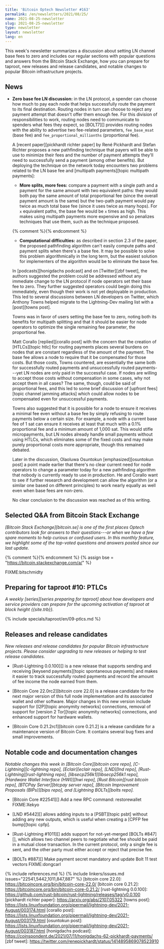 ```yaml
---
title: 'Bitcoin Optech Newsletter #163'
permalink: /en/newsletters/2021/08/25/
name: 2021-08-25-newsletter
slug: 2021-08-25-newsletter
type: newsletter
layout: newsletter
lang: en
---
```

This week's newsletter summarizes a discussion about setting LN channel
base fees to zero and includes our regular sections with popular
questions and answers from the Bitcoin Stack Exchange, how you can prepare for
taproot, new releases and release candidates, and notable changes to popular Bitcoin
infrastructure projects.

## News

- **Zero base fee LN discussion:** in the LN protocol, a spender can
  choose how much to pay each node that helps successfully route the
  payment to its final destination.  Routing nodes in turn can choose to
  reject any payment attempt that doesn't offer them enough fee.  For
  this division of responsibilities to work, routing nodes need to
  communicate to spenders what fees they expect, so [BOLT7][] provides
  routing nodes with the ability to advertise two fee-related
  parameters, `fee_base_msat` (base fee) and
  `fee_proportional_millionths` (proportional fee).

    A [recent paper][pickhardt richter paper] by René Pickhardt and
    Stefan Richter proposes a new pathfinding technique that payers
    will be able to use to minimize their fees and the number of
    payment attempts they'll need to successfully send a payment (among
    other benefits).  But deploying the technique on the network today
    encounters two problems related to the LN base fee and [multipath
    payments][topic multipath payments]:

    - **More splits, more fees:** compare a payment with a single path
      and a payment for the same amount with two equivalent paths: they
      would both pay the same amount of total proportional fee (since the
      overall payment amount is the same) but the two-path payment would
      pay twice as much total base fee (since it uses twice as many
      hops).  For `x` equivalent paths, the base fee would be `x` times
      as high.  This makes using multipath payments more expensive and
      so penalizes techniques that use them, such as the technique
      proposed.

     {% comment %}<!-- The explanation in the paper is unintelligible to
     me, so the following description is deliberately bland in order to
     avoid being wrong.  -->{% endcomment %}

     - **Computational difficulties:** as described in section 2.3 of
       the paper, the proposed pathfinding algorithm can't easily
       compute paths and payment splits when there's a base fee.  It may
       be possible to solve this problem algorithmically in the long
       term, but the easiest solution for implementers of the algorithm
       would be to eliminate the base fee.

    In [podcasts][honigdachs podcast] and on [Twitter][zbf tweet], the authors suggested the problem could
    be addressed without any immediate change to the LN protocol if node
    operators set their base fee to zero.  They further suggested
    operators could begin doing this immediately, even though their work
    is not yet deployable in production.  This led to several
    discussions between LN developers on Twitter, which Anthony Towns
    helped migrate to the Lightning-Dev mailing list with a [post][towns
    post].

    Towns was in favor of users setting the base fee to zero, noting
    both its benefits for multipath splitting and that it should be
    easier for node operators to optimize the single remaining
    fee parameter, the proportional fee.

    Matt Corallo [replied][corallo post] with the concern that the
    creation of [HTLCs][topic htlc] for routing payments places several
    burdens on nodes that are constant regardless of the amount of the
    payment.  The base fee allows a node to require that it be
    compensated for those costs.  But those costs, Towns countered, are
    essentially the same both for successfully routed payments and
    unsuccessfully routed payments---yet LN nodes are only paid in the
    successful case.  If nodes are willing to accept those costs without
    compensation in some cases, why not accept them in all cases?  The
    same, though, could be said of proportional fees, and this led to
    some brief discussion of [upfront fees][topic channel jamming
    attacks] which could allow nodes to be compensated even for
    unsuccessful payments.

    Towns also suggested that it is possible for a node to ensure it
    receives a minimal fee even without a base fee by simply refusing
    to route payments below a certain size.  For example, a node with
    a current base fee of 1 sat can ensure it receives at least that
    much with a 0.1% proportional fee and a minimum amount of 1,000
    sat.  This would stifle micropayments, but LN nodes already handle
    small payments without using HTLCs, which eliminates some of the
    fixed costs and may make purely proportional costs more
    appropriate, though this remained debated.

    Later in the discussion, Olaoluwa Osuntokun [emphasized][osuntokun
    post] a point made earlier that there's no clear current need for
    node operators to change a parameter today for a new pathfinding
    algorithm that nobody is currently ready to use in production.   He and
    Corallo want to see if further research and development can allow
    the algorithm (or a similar one based on different principles) to
    work nearly equally as well even when base fees are non-zero.

    No clear conclusion to the discussion was reached as of this
    writing.

## Selected Q&A from Bitcoin Stack Exchange

*[Bitcoin Stack Exchange][bitcoin.se] is one of the first places Optech
contributors look for answers to their questions---or when we have a
few spare moments to help curious or confused users.  In
this monthly feature, we highlight some of the top-voted questions and
answers posted since our last update.*

{% comment %}<!-- https://bitcoin.stackexchange.com/search?tab=votes&q=created%3a1m..%20is%3aanswer -->{% endcomment %}
{% assign bse = "https://bitcoin.stackexchange.com/a/" %}

FIXME:bitschmidty

## Preparing for taproot #10: PTLCs

*A weekly [series][series preparing for taproot] about how developers
and service providers can prepare for the upcoming activation of taproot
at block height {{site.trb}}.*

{% include specials/taproot/en/09-ptlcs.md %}

## Releases and release candidates

*New releases and release candidates for popular Bitcoin infrastructure
projects.  Please consider upgrading to new releases or helping to test
release candidates.*

- [Rust-Lightning 0.0.100][] is a new release that supports sending and
  receiving [keysend payments][topic spontaneous payments] and makes it
  easier to track successfully routed payments and record the amount of
  fee income the node earned from them.

- [Bitcoin Core 22.0rc2][bitcoin core 22.0] is a release candidate
  for the next major version of this full node implementation and its
  associated wallet and other software. Major changes in this new
  version include support for [I2P][topic anonymity networks] connections,
  removal of support for [version 2 Tor][topic anonymity networks] connections,
  and enhanced support for hardware wallets.

- [Bitcoin Core 0.21.2rc1][bitcoin core 0.21.2] is a release candidate
  for a maintenance version of Bitcoin Core.  It contains several bug
  fixes and small improvements.

## Notable code and documentation changes

*Notable changes this week in [Bitcoin Core][bitcoin core repo],
[C-Lightning][c-lightning repo], [Eclair][eclair repo], [LND][lnd repo],
[Rust-Lightning][rust-lightning repo], [libsecp256k1][libsecp256k1
repo], [Hardware Wallet Interface (HWI)][hwi repo],
[Rust Bitcoin][rust bitcoin repo], [BTCPay Server][btcpay server repo],
[Bitcoin Improvement Proposals (BIPs)][bips repo], and [Lightning
BOLTs][bolts repo].*

- [Bitcoin Core #22541][] Add a new RPC command: restorewallet FIXME:Xekyo

- [LND #5442][] allows adding inputs to a [PSBT][topic psbt] without
  adding any new outputs, which is useful when creating a [CPFP fee
  bump][topic cpfp].

- [Rust-Lightning #1011][] adds support for not-yet-merged [BOLTs
  #847][], which allows two channel peers to negotiate what fee should
  be paid in a mutual close transaction.  In the current protocol, only
  a single fee is sent, and the other party must either accept or reject
  that precise fee.

- [BOLTs #887][] Make payment secret mandatory and update Bolt 11 test vectors FIXME:dongcarl

{% include references.md %}
{% include linkers/issues.md issues="22541,5442,1011,847,887" %}
[bitcoin core 22.0]: https://bitcoincore.org/bin/bitcoin-core-22.0/
[bitcoin core 0.21.2]: https://bitcoincore.org/bin/bitcoin-core-0.21.2/
[rust-lightning 0.0.100]: https://github.com/rust-bitcoin/rust-lightning/releases/tag/v0.0.100
[pickhardt richter paper]: https://arxiv.org/abs/2107.05322
[towns post]: https://lists.linuxfoundation.org/pipermail/lightning-dev/2021-August/003174.html
[corallo post]: https://lists.linuxfoundation.org/pipermail/lightning-dev/2021-August/003179.html
[osuntokun post]: https://lists.linuxfoundation.org/pipermail/lightning-dev/2021-August/003187.html
[honigdachs podcast]: https://coinspondent.de/2021/07/11/honigdachs-62-pickhardt-payments/
[zbf tweet]: https://twitter.com/renepickhardt/status/1414895869078523910
